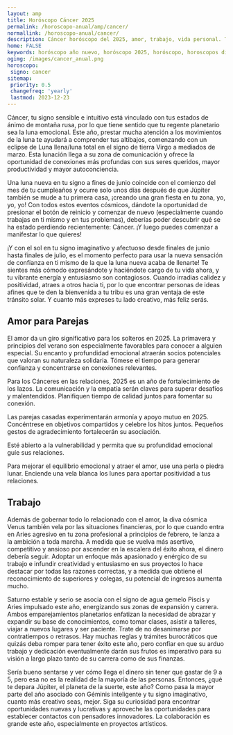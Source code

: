 ```yaml
---
layout: amp
title: Horóscopo Cáncer 2025 
permalink: /horoscopo-anual/amp/cancer/
normallink: /horoscopo-anual/cancer/
description: Cáncer horóscopo del 2025, amor, trabajo, vida personal. Todas las predicciones para Cáncer 2025 gratis. Disfruta este año nuevo.
home: FALSE
keywords: horóscopo año nuevo, horóscopo 2025, horóscopo, horoscopos diarios gratis del dia de hoy, horóscopo diario gratis,horóscopo ano nuevo 2025, horóscopo esperanza gracia, horoscopo Cáncer 2025, horoscop, horóscopos gratis, horoscopo Cáncer, horoscopo Cáncer 2025 gratis, Tarot, Astrologia, Zodíaco, Cáncer, horoscopo gratis,tarot en femenino,videncia gratuita,horoscopos gratuitos,horóscopos, astrologia,videncia gratis
ogimg: /images/cancer_anual.png
horoscopo:
 signo: cancer
sitemap:
 priority: 0.5
 changefreq: 'yearly'
 lastmod: 2023-12-23
---
```





Cáncer, tu signo sensible e intuitivo está vinculado con tus estados de ánimo de montaña rusa, por lo que tiene sentido que tu regente planetario sea la luna emocional. Este año, prestar mucha atención a los movimientos de la luna te ayudará a comprender tus altibajos, comenzando con un eclipse de Luna llena/luna total en el signo de tierra Virgo a mediados de marzo. Esta lunación llega a su zona de comunicación y ofrece la oportunidad de conexiones más profundas con sus seres queridos, mayor productividad y mayor autoconciencia.

Una luna nueva en tu signo a fines de junio coincide con el comienzo del mes de tu cumpleaños y ocurre solo unos días después de que Júpiter también se mude a tu primera casa, ¡creando una gran fiesta en tu zona, yo, yo, yo! Con todos estos eventos cósmicos, dándote la oportunidad de presionar el botón de reinicio y comenzar de nuevo (especialmente cuando trabajas en ti mismo y en tus problemas), deberías poder descubrir qué se ha estado perdiendo recientemente: Cáncer. ¡Y luego puedes comenzar a manifestar lo que quieres!

¡Y con el sol en tu signo imaginativo y afectuoso desde finales de junio hasta finales de julio, es el momento perfecto para usar la nueva sensación de confianza en ti mismo de la que la luna nueva acaba de llenarte! Te sientes más cómodo expresándote y haciéndote cargo de tu vida ahora, y tu vibrante energía y entusiasmo son contagiosos. Cuando irradias calidez y positividad, atraes a otros hacia ti, por lo que encontrar personas de ideas afines que te den la bienvenida a tu tribu es una gran ventaja de este tránsito solar. Y cuanto más expreses tu lado creativo, más feliz serás.

## Amor para Parejas

El amor da un giro significativo para los solteros en 2025. La primavera y principios del verano son especialmente favorables para conocer a alguien especial. Su encanto y profundidad emocional atraerán socios potenciales que valoran su naturaleza solidaria. Tómese el tiempo para generar confianza y concentrarse en conexiones relevantes.

Para los Cánceres en las relaciones, 2025 es un año de fortalecimiento de los lazos. La comunicación y la empatía serán claves para superar desafíos y malentendidos. Planifiquen tiempo de calidad juntos para fomentar su conexión.

Las parejas casadas experimentarán armonía y apoyo mutuo en 2025. Concéntrese en objetivos compartidos y celebre los hitos juntos. Pequeños gestos de agradecimiento fortalecerán su asociación.

Esté abierto a la vulnerabilidad y permita que su profundidad emocional guíe sus relaciones.

Para mejorar el equilibrio emocional y atraer el amor, use una perla o piedra lunar. Enciende una vela blanca los lunes para aportar positividad a tus relaciones.

## Trabajo

Además de gobernar todo lo relacionado con el amor, la diva cósmica Venus también vela por las situaciones financieras, por lo que cuando entra en Aries agresivo en tu zona profesional a principios de febrero, te lanza a la ambición a toda marcha. A medida que se vuelva más asertivo, competitivo y ansioso por ascender en la escalera del éxito ahora, el dinero debería seguir. Adoptar un enfoque más apasionado y enérgico de su trabajo e infundir creatividad y entusiasmo en sus proyectos lo hace destacar por todas las razones correctas, y a medida que obtiene el reconocimiento de superiores y colegas, su potencial de ingresos aumenta mucho.

Saturno estable y serio se asocia con el signo de agua gemelo Piscis y Aries impulsado este año, energizando sus zonas de expansión y carrera. Ambos emparejamientos planetarios enfatizan la necesidad de abrazar y expandir su base de conocimientos, como tomar clases, asistir a talleres, viajar a nuevos lugares y ser paciente. Trate de no desanimarse por contratiempos o retrasos. Hay muchas reglas y trámites burocráticos que quizás deba romper para tener éxito este año, pero confiar en que su arduo trabajo y dedicación eventualmente darán sus frutos es imperativo para su visión a largo plazo tanto de su carrera como de sus finanzas.

Sería bueno sentarse y ver cómo llega el dinero sin tener que gastar de 9 a 5, pero esa no es la realidad de la mayoría de las personas. Entonces, ¿qué te depara Júpiter, el planeta de la suerte, este año? Como pasa la mayor parte del año asociado con Géminis inteligente y tu signo imaginativo, cuanto más creativo seas, mejor. Siga su curiosidad para encontrar oportunidades nuevas y lucrativas y aproveche las oportunidades para establecer contactos con pensadores innovadores. La colaboración es grande este año, especialmente en proyectos artísticos.